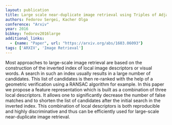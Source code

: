 ```yaml
---
layout: publication
title: Large scale near-duplicate image retrieval using Triples of Adjacent Ranked Features (TARF) with embedded geometric information
authors: Fedorov Sergei, Kacher Olga
conference: "Arxiv"
year: 2016
bibkey: fedorov2016large
additional_links:
  - {name: "Paper", url: "https://arxiv.org/abs/1603.06093"}
tags: ['ARXIV', 'Image Retrieval']
---
```

Most approaches to large-scale image retrieval are based on the construction of the inverted index of local image descriptors or visual words. A search in such an index usually results in a large number of candidates. This list of candidates is then re-ranked with the help of a geometric verification using a RANSAC algorithm for example. In this paper we propose a feature representation which is built as a combination of three local descriptors. It allows one to significantly decrease the number of false matches and to shorten the list of candidates after the initial search in the inverted index. This combination of local descriptors is both reproducible and highly discriminative and thus can be efficiently used for large-scale near-duplicate image retrieval.

